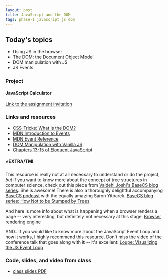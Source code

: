 ```yaml
---
layout: post
title: JavaScript and the DOM
tags: phase-1 javascript js dom
---
```


## Today's topics

- Using JS in the browser
- The DOM: the Document Object Model
- DOM manipulation with JS
- JS Events

### Project

#### JavaScript Calculator

[Link to the assignment invitation](https://classroom.github.com/a/51abpIxU)

### Links and resources

- [CSS-Tricks: What Is the DOM?](https://css-tricks.com/dom/)
- [MDN Introduction to Events](https://developer.mozilla.org/en-US/docs/Learn/JavaScript/Building_blocks/Events)
- [MDN Event Reference](https://developer.mozilla.org/en-US/docs/Web/Events)
- [DOM Manipulation with Vanilla JS](https://www.sitepoint.com/dom-manipulation-vanilla-javascript-no-jquery/)
- [Chapters 13-15 of Eloquent JavaScript](https://eloquentjavascript.net/)

#### ⭐️EXTRA/TMI

This resource is really not at all necessary to understand or do the project, _but_ if you want to know more about the concept of tree structures in computer science, check out this piece from [Vaidehi Joshi's BaseCS blog series](https://medium.com/basecs). She is awesome! There is also a thoroughly delightful accompanying [BaseCS podcast](https://www.codenewbie.org/basecs) with the equally amazing Saron Yitbarek. [BaseCS blog series: How Not to be Stumped by Trees](https://medium.com/basecs/how-to-not-be-stumped-by-trees-5f36208f68a7)

And here is more info about what is happening when a browser renders a page -- very interesting, but definitely not necessary at this stage: [Browser rendering engine](https://www.html5rocks.com/en/tutorials/internals/howbrowserswork/#The_rendering_engine)

AND...if you would like to know more about the JavaScript Event Loop and how it works, I highly recommend this resource. Don't miss the video of the conference talk that goes along with it -- it's excellent: [Loupe: Visualizing the JS Event Loop](http://latentflip.com/loupe)

### Code, slides, and video from class

- [class slides PDF](https://drive.google.com/file/d/10Zhh-NaaOd7RWwHRAfApAw6IkW5ueYs2/view?usp=sharing)
